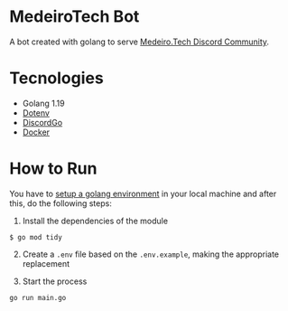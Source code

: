 # MedeiroTech Bot

A bot created with golang to serve [Medeiro.Tech Discord Community](https://discord.gg/k6hFV5HxMv).

# Tecnologies

- Golang 1.19
- [Dotenv](github.com/joho/godotenv)
- [DiscordGo](github.com/bwmarrin/discordgo)
- [Docker](https://docker.com)

# How to Run

You have to [setup a golang environment](https://go.dev) in your local machine and after this, do the following steps:

1. Install the dependencies of the module

```
$ go mod tidy
```

2. Create a `.env` file based on the `.env.example`, making the appropriate replacement

3. Start the process

```
go run main.go
```